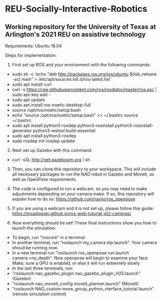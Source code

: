 # REU-Socially-Interactive-Robotics
## Working repository for the University of Texas at Arlington's 2021 REU on assistive technology

Requirements:
Ubuntu 16.04

Steps for implementation:

1. First set up ROS and your environment with the following commands:
- sudo sh -c 'echo "deb http://packages.ros.org/ros/ubuntu $(lsb_release -sc) main" > /etc/apt/sources.list.d/ros-latest.list’
- sudo apt install curl
- curl -s https://raw.githubusercontent.com/ros/rosdistro/master/ros.asc | sudo apt-key add -
- sudo apt update
- sudo apt install ros-noetic-desktop-full
- source /opt/ros/noetic/setup.bash
- echo "source /opt/ros/noetic/setup.bash" >> ~/.bashrc​
source ~/.bashrc
- ​sudo apt install python3-rosdep python3-rosinstall python3-rosinstall-generator python3-wstool build-essential​
- sudo apt install python3-rosdep
- sudo rosdep init​
rosdep update

2. Next set up Gazebo with this command:
- curl -sSL http://get.gazebosim.org | sh

3. Then, you can clone this repository to your workspace. This will include all necessary packages to run the NAO robot in Gazebo and MoveIt, as well as OpenPose requirements.

4. The code is configured to run a webcam, so you may need to make adjustments depending on your camera make. If so, this repository will explain how to do so:
https://github.com/ravijo/ros_openpose

5. If you are using a webcam and it is not set up, please follow this guide:
https://msadowski.github.io/ros-web-tutorial-pt2-cameras/

6. Now everything should be set! These final instructions show you how to launch the simulation:
- To begin, run "roscore" in a terminal
- In another terminal, run "roslaunch my_camera elp.launch". Your camera shoud be running now.
- In a new terminal run "roslaunch ros_openpose run.launch camera:=no_depth". Now openpose will begin to examine your face. Make, sure a GPU is enabled, or else it will run extremely slowly
- In the last three terminals, run:
- "roslaunch nao_gazebo_plugin nao_gazebo_plugin_H25.launch" (Gazebo)
- "roslaunch nao_moveit_config moveit_planner.launch" (MoveIt)
- "roslaunch NAO_custom move_group_python_nterface_tutorial.launch" (remote simulation control)
